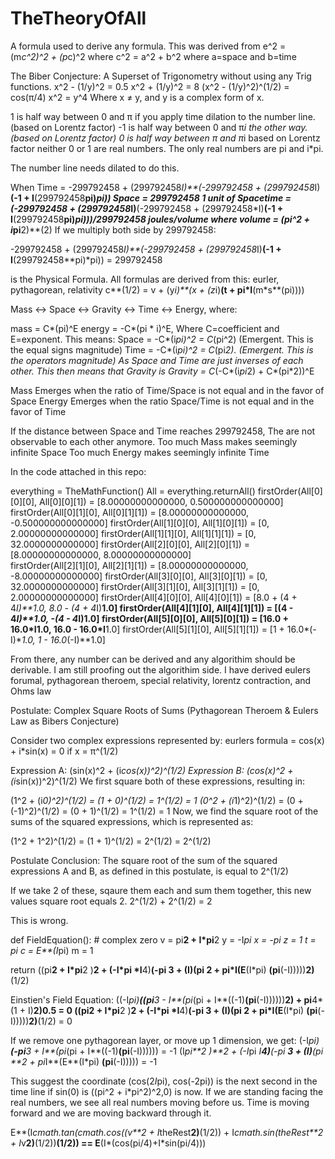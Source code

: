 # TheTheoryOfAll
A formula used to derive any formula. This was derived from e^2 = (m*c^2)^2 + (p*c)^2 where c^2 = a^2 + b^2 where a=space and b=time

The Biber Conjecture: A Superset of Trigonometry without using any Trig functions.
x^2 - (1/y)^2 = 0.5
x^2 + (1/y)^2 = 8
(x^2 - (1/y)^2)^(1/2) = cos(π/4)
x^2 = y^4
Where x ≠ y, and y is a complex form of x.

1 is half way between 0 and π if you apply time dilation to the number line. (based on Lorentz factor)
-1 is half way between 0 and π*i the other way. (based on Lorentz factor)
0 is half way between π and π*i based on Lorentz factor
neither 0 or 1 are real numbers. 
The only real numbers are pi and i*pi.

The number line needs dilated to do this.

When Time = -299792458 + (299792458*I)**(-299792458 + (299792458*I)**(-1 + I**(299792458**pi)*pi))
Space = 299792458 
1 unit of Spacetime = (-299792458 + (299792458*I)**(-299792458 + (299792458*I)**(-1 + I**(299792458**pi)*pi)))/299792458 joules/volume
where volume = (pi^2 + i*pi**2)**(2)
If we multiply both side by 299792458:

-299792458 + (299792458*I)**(-299792458 +
(299792458*I)**(-1 + I**(299792458**pi)*pi)) = 299792458

is the Physical Formula. All formulas are derived from this:
eurler, pythagorean, relativity
c**(1/2) = v + (y*i)**(x + (z*i)**(t + pi*I**(m*s**(pi))))

Mass <-> Space <-> Gravity <-> Time <-> Energy, where:

mass = C*(pi)^E
energy = -C*(pi * i)^E,
Where C=coefficient and E=exponent. This means:
Space = -C*(i*pi)^2 = C*(pi^2) (Emergent. This is the equal signs magnitude)
Time = -C*(i*pi)^2 = C*(pi*2). (Emergent. This is the operators magnitude)
As Space and Time are just inverses of each other. This then means that Gravity is 
Gravity = C*(-C*(i*pi*2) + C*(pi*2))^E 

Mass Emerges when the ratio of Time/Space is not equal and in the favor of Space
Energy Emerges when the ratio Space/Time is not equal and in the favor of Time

If the distance between Space and Time reaches 299792458, The are not observable to each other anymore.
Too much Mass makes seemingly infinite Space
Too much Energy makes seemingly infinite Time

In the code attached in this repo:

everything = TheMathFunction()
All = everything.returnAll()
firstOrder(All[0][0][0], All[0][0][1]) = [8.00000000000000, 0.500000000000000] 
firstOrder(All[0][1][0], All[0][1][1]) = [8.00000000000000, -0.500000000000000]
firstOrder(All[1][0][0], All[1][0][1]) = [0, 2.00000000000000]
firstOrder(All[1][1][0], All[1][1][1]) = [0, 32.0000000000000]
firstOrder(All[2][0][0], All[2][0][1]) = [8.00000000000000, 8.00000000000000]  
firstOrder(All[2][1][0], All[2][1][1]) = [8.00000000000000, -8.00000000000000] 
firstOrder(All[3][0][0], All[3][0][1]) = [0, 32.0000000000000]
firstOrder(All[3][1][0], All[3][1][1]) = [0, 2.00000000000000]
firstOrder(All[4][0][0], All[4][0][1]) = [8.0 + (4 + 4*I)**1.0, 8.0 - (4 + 4*I)**1.0]
firstOrder(All[4][1][0], All[4][1][1]) = [(4 - 4*I)**1.0, -(4 - 4*I)**1.0]
firstOrder(All[5][0][0], All[5][0][1]) = [16.0 + 16.0*I**1.0, 16.0 - 16.0*I**1.0]
firstOrder(All[5][1][0], All[5][1][1]) = [1 + 16.0*(-I)**1.0, 1 - 16.0*(-I)**1.0]

From there, any number can be derived and any algorithim should be derivable. I am still proofing out the algorithim side.
I have derived eulers forumal, pythagorean theroem, special relativity, lorentz contraction, and Ohms law

Postulate: Complex Square Roots of Sums (Pythagorean Theroem & Eulers Law as Bibers Conjecture)

Consider two complex expressions represented by:
eurlers formula = cos(x) + i*sin(x) = 0
if x = π^(1/2)

Expression A: (sin(x)^2 + (i*cos(x))^2)^(1/2)
Expression B: (cos(x)^2 + (i*sin(x))^2)^(1/2)
We first square both of these expressions, resulting in:

(1^2 + (i*0)^2)^(1/2) = (1 + 0)^(1/2) = 1^(1/2) = 1
(0^2 + (i*1)^2)^(1/2) = (0 + (-1)^2)^(1/2) = (0 + 1)^(1/2) = 1^(1/2) = 1
Now, we find the square root of the sums of the squared expressions, which is represented as:

(1^2 + 1^2)^(1/2) = (1 + 1)^(1/2) = 2^(1/2) = 2^(1/2)

Postulate Conclusion:
The square root of the sum of the squared expressions A and B, as defined in this postulate, is equal to 2^(1/2)

If we take 2 of these, sqaure them each and sum them together, this new values square root equals 2.
2^(1/2) + 2^(1/2) = 2

This is wrong. 

def FieldEquation(): # complex zero
  v = pi**2 + I*pi**2 
  y = -I*pi 
  x = -pi 
  z = 1
  t = pi 
  c = E**(I*pi) 
  m = 1 
  
  return ((pi**2 + I*pi**2 )**2 + (-I*pi *I**4)**(-pi **3 + (I)**(pi **2 + pi*I**(E**(I*pi) **(pi**(-I)))))**2)**(1/2)

Einstien's Field Equation:
((-I*pi)**((pi**3 - I**(pi*(pi + I**((-1)**(pi**(-I))))))**2) + pi**4*(1 + I)**2)**0.5 = 0
((pi**2 + I*pi**2 )**2 + (-I*pi *I**4)**(-pi **3 + (I)**(pi **2 + pi*I**(E**(I*pi) **(pi**(-I)))))**2)**(1/2) = 0

If we remove one pythagorean layer, or move up 1 dimension, we get:
(-I*pi)**(-pi**3 + I**(pi*(pi + I**((-1)**(pi**(-I)))))) = -1
(I*pi**2 )**2 + (-I*pi *I**4)**(-pi **3 + (I)**(pi **2 + pi*I**(E**(I*pi) **(pi**(-I))))) = -1

This suggest the coordinate (cos(2*I*pi), cos(-2pi)) is the next second in the time line if sin(0) is ((pi^2 + i*pi^2)^2,0) is now.
If we are standing facing the real numbers, we see all real numbers moving before us. Time is moving forward and we are moving backward through it.

E**(I*cmath.tan(cmath.cos((v**2 + I*theRest**2)**(1/2)) + I*cmath.sin(theRest**2 + I*v**2)**(1/2))**(1/2)) == E**(I*(cos(pi/4)+I*sin(pi/4)))